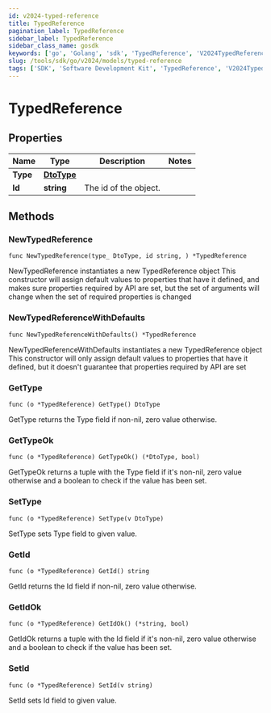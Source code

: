 ```yaml
---
id: v2024-typed-reference
title: TypedReference
pagination_label: TypedReference
sidebar_label: TypedReference
sidebar_class_name: gosdk
keywords: ['go', 'Golang', 'sdk', 'TypedReference', 'V2024TypedReference'] 
slug: /tools/sdk/go/v2024/models/typed-reference
tags: ['SDK', 'Software Development Kit', 'TypedReference', 'V2024TypedReference']
---
```


# TypedReference

## Properties

Name | Type | Description | Notes
------------ | ------------- | ------------- | -------------
**Type** | [**DtoType**](dto-type) |  | 
**Id** | **string** | The id of the object.  | 

## Methods

### NewTypedReference

`func NewTypedReference(type_ DtoType, id string, ) *TypedReference`

NewTypedReference instantiates a new TypedReference object
This constructor will assign default values to properties that have it defined,
and makes sure properties required by API are set, but the set of arguments
will change when the set of required properties is changed

### NewTypedReferenceWithDefaults

`func NewTypedReferenceWithDefaults() *TypedReference`

NewTypedReferenceWithDefaults instantiates a new TypedReference object
This constructor will only assign default values to properties that have it defined,
but it doesn't guarantee that properties required by API are set

### GetType

`func (o *TypedReference) GetType() DtoType`

GetType returns the Type field if non-nil, zero value otherwise.

### GetTypeOk

`func (o *TypedReference) GetTypeOk() (*DtoType, bool)`

GetTypeOk returns a tuple with the Type field if it's non-nil, zero value otherwise
and a boolean to check if the value has been set.

### SetType

`func (o *TypedReference) SetType(v DtoType)`

SetType sets Type field to given value.


### GetId

`func (o *TypedReference) GetId() string`

GetId returns the Id field if non-nil, zero value otherwise.

### GetIdOk

`func (o *TypedReference) GetIdOk() (*string, bool)`

GetIdOk returns a tuple with the Id field if it's non-nil, zero value otherwise
and a boolean to check if the value has been set.

### SetId

`func (o *TypedReference) SetId(v string)`

SetId sets Id field to given value.



